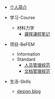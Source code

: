 - [个人简介](README.md)

- 学习-Course

  - 材料力学
    - [龚晖课程笔记](Course/材料力学.md)

- 项目-BeFEM

  - Information
  - Standard
    - [人员管理规范](BeFEM/Standard/人员管理规范.md)
    - [文档管理规范](BeFEM/Standard/文档管理规范.md)

- 生活-Skills

  - [design blog](Skills/个人博客.md)

    


